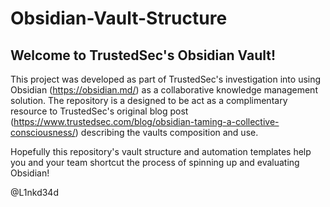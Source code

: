 # Obsidian-Vault-Structure

## Welcome to TrustedSec's Obsidian Vault!

This project was developed as part of TrustedSec's investigation into using Obsidian (https://obsidian.md/) as a collaborative knowledge management solution. The repository is a designed to be act as a complimentary resource to TrustedSec's original blog post (https://www.trustedsec.com/blog/obsidian-taming-a-collective-consciousness/) describing the vaults composition and use. 

Hopefully this repository's vault structure and automation templates help you and your team shortcut the process of spinning up and evaluating Obsidian!

@L1nkd34d

